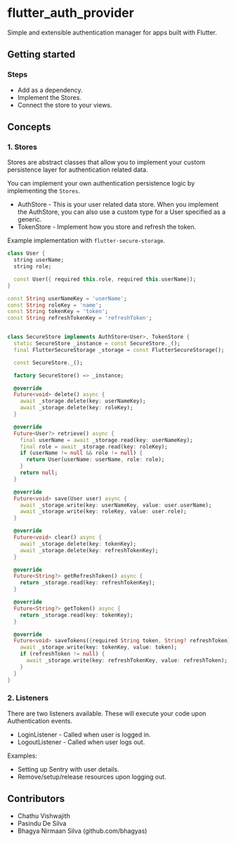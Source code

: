 # flutter_auth_provider

Simple and extensible authentication manager for apps built with Flutter.

## Getting started

### Steps

* Add as a dependency.
* Implement the Stores.
* Connect the store to your views.

## Concepts

### 1. Stores

Stores are abstract classes that allow you to implement your custom persistence layer for
authentication related data.

You can implement your own authentication persistence logic by implementing the `Stores`.

* AuthStore - This is your user related data store. When you implement the AuthStore, you
  can also use a custom type for a User specified as a generic.
* TokenStore - Implement how you store and refresh the token.

Example implementation with `flutter-secure-storage`.

```dart
class User {
  string userName;
  string role;

  const User({ required this.role, required this.userName});
}

const String userNameKey = 'userName';
const String roleKey = 'name';
const String tokenKey = 'token';
const String refreshTokenKey = 'refreshToken';


class SecureStore implements AuthStore<User>, TokenStore {
  static SecureStore _instance = const SecureStore._();
  final FlutterSecureStorage _storage = const FlutterSecureStorage();

  const SecureStore._();

  factory SecureStore() => _instance;

  @override
  Future<void> delete() async {
    await _storage.delete(key: userNameKey);
    await _storage.delete(key: roleKey);
  }

  @override
  Future<User?> retrieve() async {
    final userName = await _storage.read(key: userNameKey);
    final role = await _storage.read(key: roleKey);
    if (userName != null && role != null) {
      return User(userName: userName, role: role);
    }
    return null;
  }

  @override
  Future<void> save(User user) async {
    await _storage.write(key: userNameKey, value: user.userName);
    await _storage.write(key: roleKey, value: user.role);
  }

  @override
  Future<void> clear() async {
    await _storage.delete(key: tokenKey);
    await _storage.delete(key: refreshTokenKey);
  }

  @override
  Future<String?> getRefreshToken() async {
    return _storage.read(key: refreshTokenKey);
  }

  @override
  Future<String?> getToken() async {
    return _storage.read(key: tokenKey);
  }

  @override
  Future<void> saveTokens({required String token, String? refreshToken}) async {
    await _storage.write(key: tokenKey, value: token);
    if (refreshToken != null) {
      await _storage.write(key: refreshTokenKey, value: refreshToken);
    }
  }
}

```

### 2. Listeners

There are two listeners available. These will execute your code upon Authentication events. 

* LoginListener - Called when user is logged in.
* LogoutListener - Called when user logs out.

Examples:

* Setting up Sentry with user details.
* Remove/setup/release resources upon logging out.

## Contributors

* Chathu Vishwajith
* Pasindu De Silva
* Bhagya Nirmaan Silva (github.com/bhagyas)
